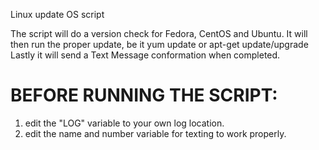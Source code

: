 Linux update OS script

The script will do a version check for Fedora, CentOS and Ubuntu.
It will then run the proper update, be it yum update or apt-get update/upgrade
Lastly it will send a Text Message conformation when completed.


# BEFORE RUNNING THE SCRIPT:
1. edit the "LOG" variable to your own log location.
2. edit the name and number variable for texting to work properly.




